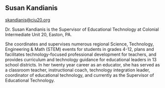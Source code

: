 ## Susan Kandianis
[skandianis@ciu20.org](mailto:skandianis@ciu20.org)

Dr. Susan Kandianis is the Supervisor of Educational Technology at Colonial
Intermediate Unit 20, Easton, PA.

She coordinates and supervises numerous regional Science, Technology, 
Engineering & Math (STEM) events for students in grades 4-12, plans and
facilitates technology-focused professional development for teachers, and
provides curriculum and technology guidance for educational leaders in 13
school districts. In her twenty year career as an educator, she has served
as a classroom teacher, instructional coach, technology integration leader,
coordinator of educational technology, and currently as the Supervisor of
Educational Technology.